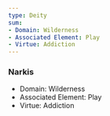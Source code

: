 ```yaml
---
type: Deity
sum:
- Domain: Wilderness
- Associated Element: Play
- Virtue: Addiction
---
```

### Narkis
- Domain: Wilderness
- Associated Element: Play
- Virtue: Addiction